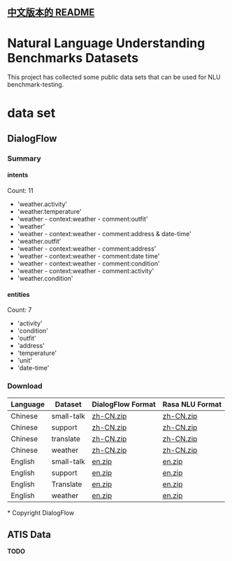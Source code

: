 [中文版本的 README](README.md)
------------------------------

# Natural Language Understanding Benchmarks Datasets
This project has collected some public data sets that can be used for NLU benchmark-testing.

# data set
## DialogFlow

### Summary

#### intents

Count: 11

* 'weather.activity'
* 'weather.temperature'
* 'weather - context:weather - comment:outfit'
* 'weather'
* 'weather - context:weather - comment:address & date-time'
* 'weather.outfit'
* 'weather - context:weather - comment:address'
* 'weather - context:weather - comment:date time'
* 'weather - context:weather - comment:condition'
* 'weather - context:weather - comment:activity'
* 'weather.condition'

#### entities

Count: 7

* 'activity'
* 'condition'
* 'outfit'
* 'address'
* 'temperature'
* 'unit'
* 'date-time'

### Download

| Language | Dataset    | DialogFlow Format                                                      | Rasa NLU Format                                                   |
|----------|------------|------------------------------------------------------------------------|-------------------------------------------------------------------|
| Chinese  | small-talk | [zh-CN.zip](dataset/dialogflow/small-talk/dialogflow_format/en-US.zip) | [zh-CN.zip](dataset/dialogflow/small-talk/rasa_format/zh-CN.zip) |
| Chinese  | support    | [zh-CN.zip](dataset/dialogflow/support/dialogflow_format/en-US.zip)    | [zh-CN.zip](dataset/dialogflow/support/rasa_format/en-US.zip)     |
| Chinese  | translate  | [zh-CN.zip](dataset/dialogflow/translate/dialogflow_format/en-US.zip)  | [zh-CN.zip](dataset/dialogflow/translate/rasa_format/en-US.zip)   |
| Chinese  | weather    | [zh-CN.zip](dataset/dialogflow/weather/dialogflow_format/en-US.zip)    | [zh-CN.zip](dataset/dialogflow/weather/rasa_format/en-US.zip)     |
| English  | small-talk | [en.zip](dataset/dialogflow/small-talk/dialogflow_format/en.zip)       | [en.zip](dataset/dialogflow/small-talk/rasa_format/en.zip)        |
| English  | support    | [en.zip](dataset/dialogflow/support/dialogflow_format/en.zip)          | [en.zip](dataset/dialogflow/support/rasa_format/en.zip)           |
| English  | Translate  | [en.zip](dataset/dialogflow/translate/dialogflow_format/en.zip)        | [en.zip](dataset/dialogflow/translate/rasa_format/en.zip)         |
| English  | weather    | [en.zip](dataset/dialogflow/weather/dialogflow_format/en.zip)          | [en.zip](dataset/dialogflow/weather/rasa_format/en.zip)           |

\* Copyright DialogFlow

## ATIS Data
**TODO**